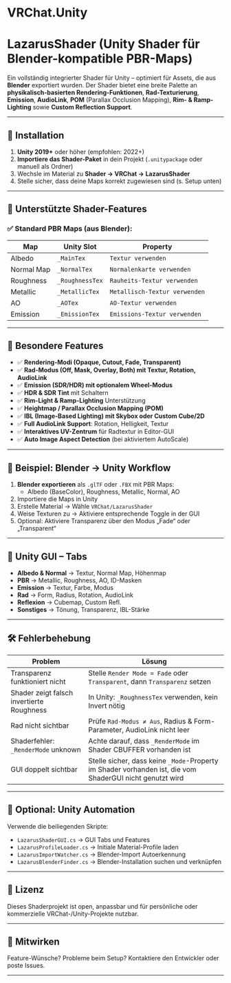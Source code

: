 # VRChat.Unity
# LazarusShader (Unity Shader für Blender-kompatible PBR-Maps)

Ein vollständig integrierter Shader für Unity – optimiert für Assets, die aus **Blender** exportiert wurden. Der Shader bietet eine breite Palette an **physikalisch-basierten Rendering-Funktionen**, **Rad-Texturierung**, **Emission**, **AudioLink**, **POM** (Parallax Occlusion Mapping), **Rim- & Ramp-Lighting** sowie **Custom Reflection Support**.

---

## 🔧 Installation

1. **Unity 2019+** oder höher (empfohlen: 2022+)
2. **Importiere das Shader-Paket** in dein Projekt (`.unitypackage` oder manuell als Ordner)
3. Wechsle im Material zu **Shader → VRChat → LazarusShader**
4. Stelle sicher, dass deine Maps korrekt zugewiesen sind (s. Setup unten)

---

## 💼 Unterstützte Shader-Features

### ✅ Standard PBR Maps (aus Blender):

| Map          | Unity Slot             | Property             |
|--------------|------------------------|----------------------|
| Albedo       | `_MainTex`             | `Textur verwenden`  |
| Normal Map   | `_NormalTex`           | `Normalenkarte verwenden` |
| Roughness    | `_RoughnessTex`        | `Rauheits-Textur verwenden` |
| Metallic     | `_MetallicTex`         | `Metallisch-Textur verwenden` |
| AO           | `_AOTex`               | `AO-Textur verwenden` |
| Emission     | `_EmissionTex`         | `Emissions-Textur verwenden` |

---

## 🧪 Besondere Features

- ✅ **Rendering-Modi (Opaque, Cutout, Fade, Transparent)**  
- ✅ **Rad-Modus (Off, Mask, Overlay, Both) mit Textur, Rotation, AudioLink**
- ✅ **Emission (SDR/HDR) mit optionalem Wheel-Modus**
- ✅ **HDR & SDR Tint** mit Schaltern
- ✅ **Rim-Light & Ramp-Lighting** Unterstützung
- ✅ **Heightmap / Parallax Occlusion Mapping (POM)**
- ✅ **IBL (Image-Based Lighting) mit Skybox oder Custom Cube/2D**
- ✅ **Full AudioLink Support**: Rotation, Helligkeit, Textur
- ✅ **Interaktives UV-Zentrum** für Radtextur in Editor-GUI
- ✅ **Auto Image Aspect Detection** (bei aktiviertem AutoScale)

---

## 📸 Beispiel: Blender → Unity Workflow

1. **Blender exportieren** als `.glTF` oder `.FBX` mit PBR Maps:
   - Albedo (BaseColor), Roughness, Metallic, Normal, AO
2. Importiere die Maps in Unity
3. Erstelle Material → Wähle `VRChat/LazarusShader`
4. Weise Texturen zu → Aktiviere entsprechende Toggle in der GUI
5. Optional: Aktiviere Transparenz über den Modus „Fade“ oder „Transparent“

---

## 🧩 Unity GUI – Tabs

- **Albedo & Normal** → Textur, Normal Map, Höhenmap
- **PBR** → Metallic, Roughness, AO, ID-Masken
- **Emission** → Textur, Farbe, Modus
- **Rad** → Form, Radius, Rotation, AudioLink
- **Reflexion** → Cubemap, Custom Refl.
- **Sonstiges** → Tönung, Transparenz, IBL-Stärke

---

## 🛠️ Fehlerbehebung

| Problem | Lösung |
|--------|--------|
| Transparenz funktioniert nicht | Stelle `Render Mode = Fade` oder `Transparent`, dann `Transparenz` setzen |
| Shader zeigt falsch invertierte Roughness | In Unity: `_RoughnessTex` verwenden, kein Invert nötig |
| Rad nicht sichtbar | Prüfe `Rad-Modus ≠ Aus`, Radius & Form-Parameter, AudioLink nicht leer |
| Shaderfehler: `_RenderMode` unknown | Achte darauf, dass `_RenderMode` im Shader CBUFFER vorhanden ist |
| GUI doppelt sichtbar | Stelle sicher, dass keine `_Mode`-Property im Shader vorhanden ist, die vom ShaderGUI nicht genutzt wird |

---

## 🧪 Optional: Unity Automation

Verwende die beiliegenden Skripte:

- `LazarusShaderGUI.cs` → GUI Tabs und Features
- `LazarusProfileLoader.cs` → Initiale Material-Profile laden
- `LazarusImportWatcher.cs` → Blender-Import Autoerkennung
- `LazarusBlenderFinder.cs` → Blender-Installation suchen und verknüpfen

---

## 📄 Lizenz

Dieses Shaderprojekt ist open, anpassbar und für persönliche oder kommerzielle VRChat-/Unity-Projekte nutzbar.

---

## 🤝 Mitwirken

Feature-Wünsche? Probleme beim Setup? Kontaktiere den Entwickler oder poste Issues.

---

